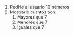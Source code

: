 1. Pedirle al usuario 10 números
2. Mostrarle cuántos son:
   1. Mayores que 7
   2. Menores que 7
   3. Iguales que 7

